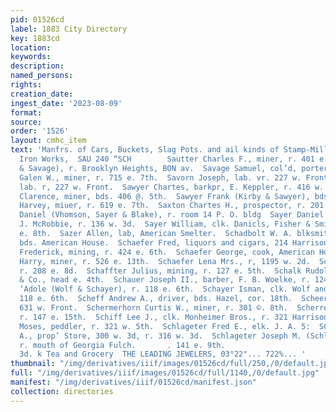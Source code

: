 ```yaml
---
pid: 01526cd
label: 1883 City Directory
key: 1883cd
location: 
keywords: 
description: 
named_persons: 
rights: 
creation_date: 
ingest_date: '2023-08-09'
format: 
source: 
order: '1526'
layout: cmhc_item
text: 'Manfrs. of Cars, Buckets, Slag Pots. and ail kinds of Stamp-Mill Work.     Excelsior
  Iron Works,  SAU 240 “SCH        Sautter Charles F., miner, r. 401 e. 8d. r E. (Treworgy
  & Savage), r. Brooklyn Heights, BON av.  Savage Samuel, col’d, porter, Cole Bros.,  Saviers
  Galen W., miner, r. 715 e. 7th.  Savorn Joseph, lab. vr. 227 w. Front.  Savorn Martin,
  lab. r, 227 w. Front.  Sawyer Chartes, barkpr, E. Keppler, r. 416 w. 5th.  Sawyer
  Clarence, miner, bds. 406 @. 5th.  Sawyer Frank (Kirby & Sawyer), bds, 406 e. sth.  Saxby
  Harvey, miuer, r. 619 e. 7th.  Saxton Chartes H., prospector, r. 201 w. Frort.  Sayer
  Daniel (Vhomson, Sayer & Blake), r. room 14 P. O. bldg  Sayer Daniel J., cik. J.
  J. McRobbie, r. 136 w. 3d.  Sayer William, clk. Danicls, Fisher & Smith, r. 110
  e. 8th.  Sazer Allen, lab, American Smelter.  Schadbolt W. A. blksmith, C. Leitzmann,
  bds. American House.  Schaefer Fred, liquors and cigars, 214 Harrison av.  Schaefer
  Frederick, mining, r. 424 e. 6th.  Schaefer George, cook, American House.  Schaefer
  Harry, miner, r. 526 e. 13th.  Schaefer Lena Mrs., r, 1195 w. 2d.  Schaefer —, clk.,
  r. 208 e. 8d.  Schaffter Julius, mining, r. 127 e. 5th.  Schalk Rudolph, clk. Markt
  & Co., head e. 4th.  Schauer Joseph II., barber, F. B. Woelke, r. 124 w. 3d.  Schayer
  ‘Adole (Wolf & Schayer), r. 118 e. 6th.  Schayer Isman, clk. Wolf and Schayer, r.
  118 e. 6th.  Scheff Andrew A., driver, bds. Hazel, cor. 18th.  Scheer Henry, teamster,
  631 w. Front.  Schermerhorn Curtis W., miner, r. 301 ©. 8th.  Scherrer Jacob, lab.,
  r. 147 e. 15th.  Schiff Lee J., clk. Monheimer Bros., r. 321 Harrison av.  Schimelfenig’
  Moses, peddler, r. 321 w. 5th.  Schlageter Fred E., elk. J. A. 5:  SCHLAGETER JOHN
  A., prop’ Store, 300 w. 3d, r. 316 w. 3d.  Schlageter Joseph M. (Schlageter & Smith),
  r. mouth of Georgia Fulch.       . 141 e. 9th.                            00 w.
  3d. k Tea and Grocery  THE LEADING JEWELERS, 03°22"... 722%... '
thumbnail: "/img/derivatives/iiif/images/01526cd/full/250,/0/default.jpg"
full: "/img/derivatives/iiif/images/01526cd/full/1140,/0/default.jpg"
manifest: "/img/derivatives/iiif/01526cd/manifest.json"
collection: directories
---
```

